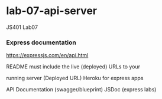 # lab-07-api-server
JS401 Lab07

### Express documentation
https://expressjs.com/en/api.html

README must include the live (deployed) URLs to your

running server (Deployed URL)
  Heroku for express apps

API Documentation (swagger/blueprint)
JSDoc (express labs)
